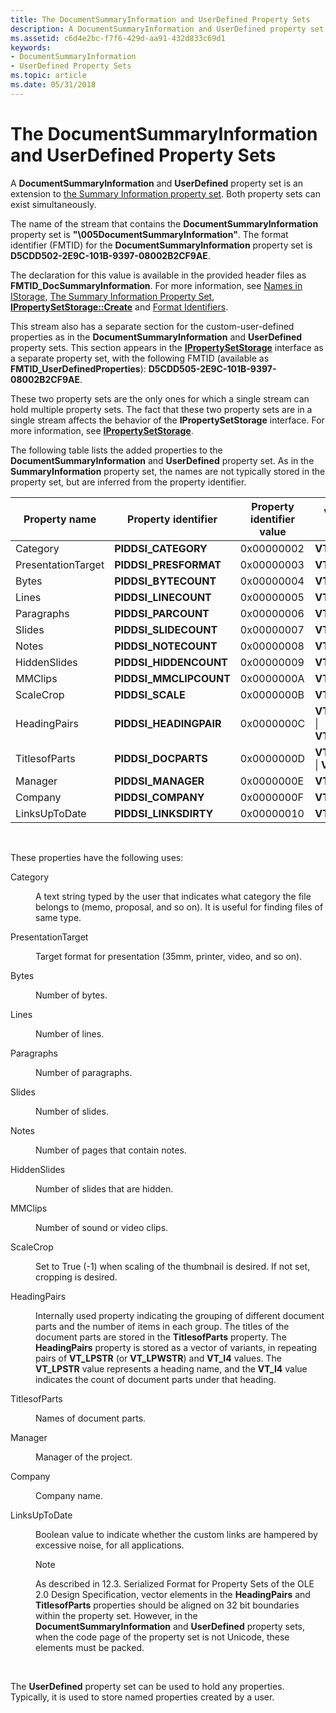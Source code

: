 ```yaml
---
title: The DocumentSummaryInformation and UserDefined Property Sets
description: A DocumentSummaryInformation and UserDefined property set is an extension to the Summary Information property set. Both property sets can exist simultaneously.
ms.assetid: c6d4e2bc-f7f6-429d-aa91-432d833c69d1
keywords:
- DocumentSummaryInformation
- UserDefined Property Sets
ms.topic: article
ms.date: 05/31/2018
---
```


# The DocumentSummaryInformation and UserDefined Property Sets

A **DocumentSummaryInformation** and **UserDefined** property set is an extension to [the Summary Information property set](the-summary-information-property-set.md). Both property sets can exist simultaneously.

The name of the stream that contains the **DocumentSummaryInformation** property set is **"\\005DocumentSummaryInformation"**. The format identifier (FMTID) for the **DocumentSummaryInformation** property set is **D5CDD502-2E9C-101B-9397-08002B2CF9AE**.

The declaration for this value is available in the provided header files as **FMTID\_DocSummaryInformation**. For more information, see [Names in IStorage](names-in-istorage.md), [The Summary Information Property Set](the-summary-information-property-set.md), [**IPropertySetStorage::Create**](/windows/desktop/api/Propidl/nf-propidl-ipropertysetstorage-create) and [Format Identifiers](format-identifiers.md).

This stream also has a separate section for the custom-user-defined properties as in the **DocumentSummaryInformation** and **UserDefined** property sets. This section appears in the [**IPropertySetStorage**](/windows/desktop/api/Propidl/nn-propidl-ipropertysetstorage) interface as a separate property set, with the following FMTID (available as **FMTID\_UserDefinedProperties**): **D5CDD505-2E9C-101B-9397-08002B2CF9AE**.

These two property sets are the only ones for which a single stream can hold multiple property sets. The fact that these two property sets are in a single stream affects the behavior of the **IPropertySetStorage** interface. For more information, see [**IPropertySetStorage**](/windows/desktop/api/Propidl/nn-propidl-ipropertysetstorage).

The following table lists the added properties to the **DocumentSummaryInformation** and **UserDefined** property set. As in the **SummaryInformation** property set, the names are not typically stored in the property set, but are inferred from the property identifier.



| Property name      | Property identifier     | Property identifier value | VARIANT type                      |
|--------------------|-------------------------|---------------------------|-----------------------------------|
| Category           | **PIDDSI\_CATEGORY**    | 0x00000002                | **VT\_LPSTR**                     |
| PresentationTarget | **PIDDSI\_PRESFORMAT**  | 0x00000003                | **VT\_LPSTR**                     |
| Bytes              | **PIDDSI\_BYTECOUNT**   | 0x00000004                | **VT\_I4**                        |
| Lines              | **PIDDSI\_LINECOUNT**   | 0x00000005                | **VT\_I4**                        |
| Paragraphs         | **PIDDSI\_PARCOUNT**    | 0x00000006                | **VT\_I4**                        |
| Slides             | **PIDDSI\_SLIDECOUNT**  | 0x00000007                | **VT\_I4**                        |
| Notes              | **PIDDSI\_NOTECOUNT**   | 0x00000008                | **VT\_I4**                        |
| HiddenSlides       | **PIDDSI\_HIDDENCOUNT** | 0x00000009                | **VT\_I4**                        |
| MMClips            | **PIDDSI\_MMCLIPCOUNT** | 0x0000000A                | **VT\_I4**                        |
| ScaleCrop          | **PIDDSI\_SCALE**       | 0x0000000B                | **VT\_BOOL**                      |
| HeadingPairs       | **PIDDSI\_HEADINGPAIR** | 0x0000000C                | **VT\_VARIANT** \| **VT\_VECTOR** |
| TitlesofParts      | **PIDDSI\_DOCPARTS**    | 0x0000000D                | **VT\_VECTOR** \| **VT\_LPSTR**   |
| Manager            | **PIDDSI\_MANAGER**     | 0x0000000E                | **VT\_LPSTR**                     |
| Company            | **PIDDSI\_COMPANY**     | 0x0000000F                | **VT\_LPSTR**                     |
| LinksUpToDate      | **PIDDSI\_LINKSDIRTY**  | 0x00000010                | **VT\_BOOL**                      |



 

These properties have the following uses:

<dl> <dt>

<span id="Category"></span><span id="category"></span><span id="CATEGORY"></span>Category
</dt> <dd>

A text string typed by the user that indicates what category the file belongs to (memo, proposal, and so on). It is useful for finding files of same type.

</dd> <dt>

<span id="PresentationTarget"></span><span id="presentationtarget"></span><span id="PRESENTATIONTARGET"></span>PresentationTarget
</dt> <dd>

Target format for presentation (35mm, printer, video, and so on).

</dd> <dt>

<span id="Bytes"></span><span id="bytes"></span><span id="BYTES"></span>Bytes
</dt> <dd>

Number of bytes.

</dd> <dt>

<span id="Lines"></span><span id="lines"></span><span id="LINES"></span>Lines
</dt> <dd>

Number of lines.

</dd> <dt>

<span id="Paragraphs"></span><span id="paragraphs"></span><span id="PARAGRAPHS"></span>Paragraphs
</dt> <dd>

Number of paragraphs.

</dd> <dt>

<span id="Slides"></span><span id="slides"></span><span id="SLIDES"></span>Slides
</dt> <dd>

Number of slides.

</dd> <dt>

<span id="Notes"></span><span id="notes"></span><span id="NOTES"></span>Notes
</dt> <dd>

Number of pages that contain notes.

</dd> <dt>

<span id="HiddenSlides"></span><span id="hiddenslides"></span><span id="HIDDENSLIDES"></span>HiddenSlides
</dt> <dd>

Number of slides that are hidden.

</dd> <dt>

<span id="MMClips"></span><span id="mmclips"></span><span id="MMCLIPS"></span>MMClips
</dt> <dd>

Number of sound or video clips.

</dd> <dt>

<span id="ScaleCrop"></span><span id="scalecrop"></span><span id="SCALECROP"></span>ScaleCrop
</dt> <dd>

Set to True (-1) when scaling of the thumbnail is desired. If not set, cropping is desired.

</dd> <dt>

<span id="HeadingPairs"></span><span id="headingpairs"></span><span id="HEADINGPAIRS"></span>HeadingPairs
</dt> <dd>

Internally used property indicating the grouping of different document parts and the number of items in each group. The titles of the document parts are stored in the **TitlesofParts** property. The **HeadingPairs** property is stored as a vector of variants, in repeating pairs of **VT\_LPSTR** (or **VT\_LPWSTR**) and **VT\_I4** values. The **VT\_LPSTR** value represents a heading name, and the **VT\_I4** value indicates the count of document parts under that heading.

</dd> <dt>

<span id="TitlesofParts"></span><span id="titlesofparts"></span><span id="TITLESOFPARTS"></span>TitlesofParts
</dt> <dd>

Names of document parts.

</dd> <dt>

<span id="Manager"></span><span id="manager"></span><span id="MANAGER"></span>Manager
</dt> <dd>

Manager of the project.

</dd> <dt>

<span id="Company"></span><span id="company"></span><span id="COMPANY"></span>Company
</dt> <dd>

Company name.

</dd> <dt>

<span id="LinksUpToDate"></span><span id="linksuptodate"></span><span id="LINKSUPTODATE"></span>LinksUpToDate
</dt> <dd>

Boolean value to indicate whether the custom links are hampered by excessive noise, for all applications.

> [!Note]  
> As described in 12.3. Serialized Format for Property Sets of the OLE 2.0 Design Specification, vector elements in the **HeadingPairs** and **TitlesofParts** properties should be aligned on 32 bit boundaries within the property set. However, in the **DocumentSummaryInformation** and **UserDefined** property sets, when the code page of the property set is not Unicode, these elements must be packed.

 

</dd> </dl>

The **UserDefined** property set can be used to hold any properties. Typically, it is used to store named properties created by a user.

 

 




